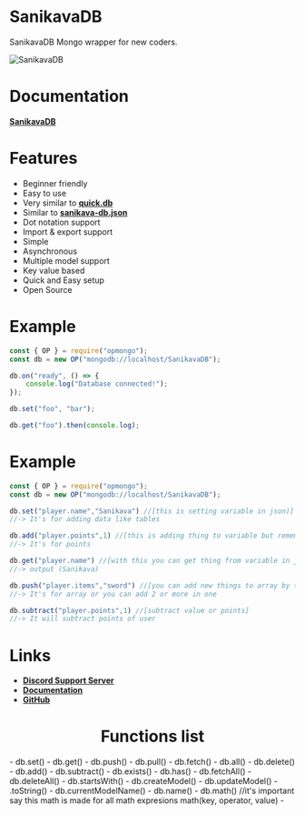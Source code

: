 # SanikavaDB
SanikavaDB Mongo wrapper for new coders.

![SanikavaDB](https://nodei.co/npm/opmongo.png)

# Documentation
**[SanikavaDB](https://opmongo.js.org)**

# Features
- Beginner friendly
- Easy to use
- Very similar to **[quick.db](https://npmjs.com/package/quick.db)**
- Similar to  **[sanikava-db.json](https://npmjs.com/package/sanikava-db.json)**
- Dot notation support
- Import & export support
- Simple
- Asynchronous
- Multiple model support
- Key value based
- Quick and Easy setup
- Open Source 

# Example

```js
const { OP } = require("opmongo");
const db = new OP("mongodb://localhost/SanikavaDB");

db.on("ready", () => {
    console.log("Database connected!");
});

db.set("foo", "bar");

db.get("foo").then(console.log);
```



# Example

```js
const { OP } = require("opmongo");
const db = new OP("mongodb://localhost/SanikavaDB");

db.set("player.name","Sanikava") //[this is setting variable in json)]
//-> It's for adding data like tables

db.add("player.points",1) //[this is adding thing to variable but remember you have to use outside of quotation marks (") or (`) ]
//-> It's for points

db.get("player.name") //[with this you can get thing from variable in json our how many points user have.]
//-> output (Sanikava)

db.push("player.items","sword") //[you can add new things to array by this you can add more data in one user without removing other data]
//-> It's for array or you can add 2 or more in one

db.subtract("player.points",1) //[subtract value or points]
//-> It will subtract points of user
```



# Links
- **[Discord Support Server](https://discord.gg/bG7875u8qA)**
- **[Documentation](https://opmongo.js.org)**
- **[GitHub](https://github.com/sanikava/opmongo)**



<center><h1>Functions list</h1></center>
- db.set()
- db.get()
- db.push()
- db.pull()
- db.fetch()
- db.all()
- db.delete()
- db.add()
- db.subtract()
- db.exists()
- db.has()
- db.fetchAll()
- db.deleteAll()
- db.startsWith()
- db.createModel()
- db.updateModel()
- .toString()
- db.currentModelName()
- db.name()
- db.math() //it's important say this math is made for all math expresions math(key, operator, value)
- 
